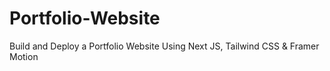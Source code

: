 # Portfolio-Website
Build and Deploy a Portfolio Website Using Next JS, Tailwind CSS &amp; Framer Motion

